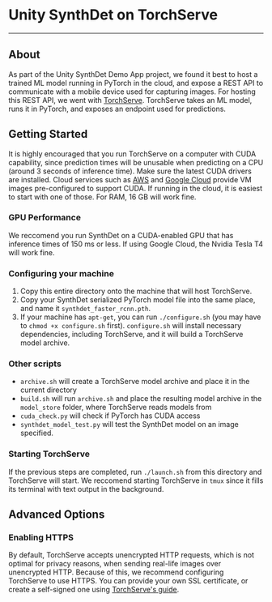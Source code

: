 # Unity SynthDet on TorchServe
---

## About
As part of the Unity SynthDet Demo App project, we found it best to host a trained ML model running in PyTorch in the cloud, and expose a REST API to communicate with a mobile device used for capturing images. For hosting this REST API, we went with [TorchServe](https://github.com/pytorch/serve). TorchServe takes an ML model, runs it in PyTorch, and exposes an endpoint used for predictions.

## Getting Started
It is highly encouraged that you run TorchServe on a computer with CUDA capability, since prediction times will be unusable when predicting on a CPU (around 3 seconds of inference time). Make sure the latest CUDA drivers are installed. Cloud services such as [AWS](https://aws.amazon.com/marketplace/pp/Amazon-Web-Services-Deep-Learning-AMI-Ubuntu-1604/B077GCH38C) and [Google Cloud](https://console.cloud.google.com/marketplace/details/click-to-deploy-images/deeplearning) provide VM images pre-configured to support CUDA. If running in the cloud, it is easiest to start with one of those. For RAM, 16 GB will work fine.

### GPU Performance
We reccomend you run SynthDet on a CUDA-enabled GPU that has inference times of 150 ms or less. If using Google Cloud, the Nvidia Tesla T4 will work fine.

### Configuring your machine
1. Copy this entire directory onto the machine that will host TorchServe.
2. Copy your SynthDet serialized PyTorch model file into the same place, and name it `synthdet_faster_rcnn.pth`.
3. If your machine has `apt-get`, you can run `./configure.sh` (you may have to `chmod +x configure.sh` first). `configure.sh` will install necessary dependencies, including TorchServe, and it will build a TorchServe model archive.

### Other scripts
* `archive.sh` will create a TorchServe model archive and place it in the current directory
* `build.sh` will run `archive.sh` and place the resulting model archive in the `model_store` folder, where TorchServe reads models from
* `cuda_check.py` will check if PyTorch has CUDA access
* `synthdet_model_test.py` will test the SynthDet model on an image specified.


### Starting TorchServe
If the previous steps are completed, run `./launch.sh` from this directory and TorchServe will start. We reccomend starting TorchServe in `tmux` since it fills its terminal with text output in the background.

## Advanced Options
### Enabling HTTPS
By default, TorchServe accepts unencrypted HTTP requests, which is not optimal for privacy reasons, when sending real-life images over unencrypted HTTP. Because of this, we recommend configuring TorchServe to use HTTPS. You can provide your own SSL certificate, or create a self-signed one using [TorchServe's guide](https://pytorch.org/serve/configuration.html#id3).
